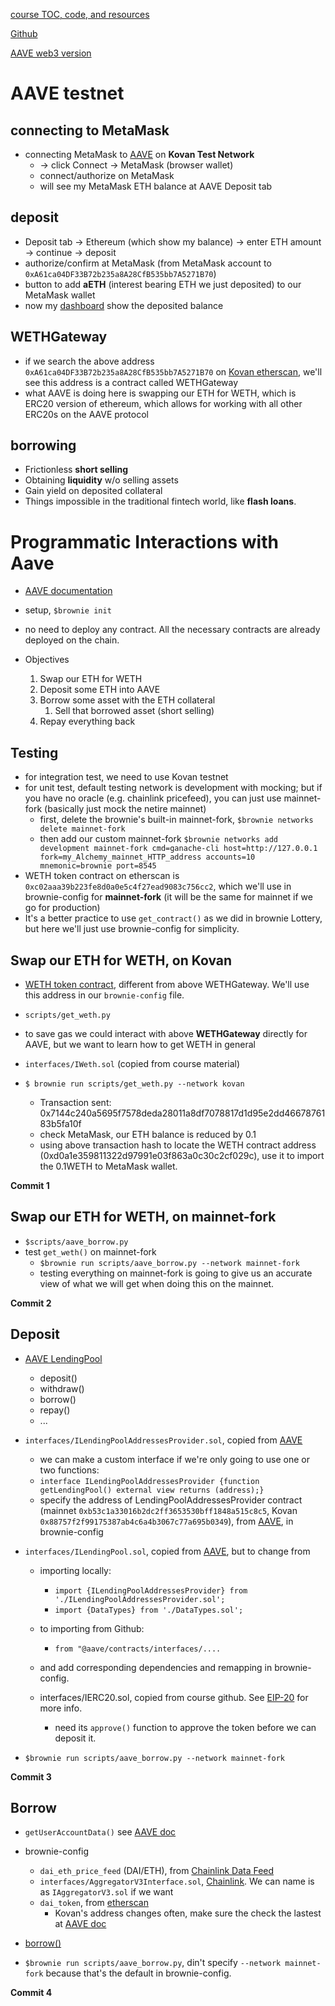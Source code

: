 [course TOC, code, and resources](https://github.com/smartcontractkit/full-blockchain-solidity-course-py/blob/main/README.md#lesson-10-defi--aave)

[Github](https://github.com/PatrickAlphaC/aave_brownie_py_freecode)

[AAVE web3 version](https://github.com/PatrickAlphaC/aave_web3_py)

# AAVE testnet

## connecting to MetaMask

- connecting MetaMask to [AAVE](https://staging.aave.com/#/deposit) on **Kovan Test Network**
  - -> click Connect -> MetaMask (browser wallet)
  - connect/authorize on MetaMask
  - will see my MetaMask ETH balance at AAVE Deposit tab

## deposit

- Deposit tab -> Ethereum (which show my balance) -> enter ETH amount -> continue -> deposit
- authorize/confirm at MetaMask (from MetaMask account to `0xA61ca04DF33B72b235a8A28CfB535bb7A5271B70`)
- button to add **aETH** (interest bearing ETH we just deposited) to our MetaMask wallet
- now my [dashboard](https://staging.aave.com/#/dashboard) show the deposited balance

## WETHGateway

- if we search the above address `0xA61ca04DF33B72b235a8A28CfB535bb7A5271B70` on [Kovan etherscan](https://kovan.etherscan.io/), we'll see this address is a contract called WETHGateway
- what AAVE is doing here is swapping our ETH for WETH, which is ERC20 version of ethereum, which allows for working with all other ERC20s on the AAVE protocol

## borrowing

- Frictionless **short selling**
- Obtaining **liquidity** w/o selling assets
- Gain yield on deposited collateral
- Things impossible in the traditional fintech world, like **flash loans**.

# Programmatic Interactions with Aave

- [AAVE documentation](https://docs.aave.com/developers/)
- setup, `$brownie init`
- no need to deploy any contract. All the necessary contracts are already deployed on the chain.

- Objectives
  1. Swap our ETH for WETH
  2. Deposit some ETH into AAVE
  3. Borrow some asset with the ETH collateral
     1. Sell that borrowed asset (short selling)
  4. Repay everything back

## Testing

- for integration test, we need to use Kovan testnet
- for unit test, default testing network is development with mocking; but if you have no oracle (e.g. chainlink pricefeed), you can just use mainnet-fork (basically just mock the netire mainnet)
  - first, delete the brownie's built-in mainnet-fork, `$brownie networks delete mainnet-fork`
  - then add our custom mainnet-fork `$brownie networks add development mainnet-fork cmd=ganache-cli host=http://127.0.0.1 fork=my_Alchemy_mainnet_HTTP_address accounts=10 mnemonic=brownie port=8545`
- WETH token contract on etherscan is `0xc02aaa39b223fe8d0a0e5c4f27ead9083c756cc2`, which we'll use in brownie-config for **mainnet-fork** (it will be the same for mainnet if we go for production)
- It's a better practice to use `get_contract()` as we did in brownie Lottery, but here we'll just use brownie-config for simplicity.

## Swap our ETH for WETH, on Kovan

- [WETH token contract](https://kovan.etherscan.io/address/0xd0a1e359811322d97991e03f863a0c30c2cf029c#code), different from above WETHGateway. We'll use this address in our `brownie-config` file.

- `scripts/get_weth.py`
- to save gas we could interact with above **WETHGateway** directly for AAVE, but we want to learn how to get WETH in general
- `interfaces/IWeth.sol` (copied from course material)

- `$ brownie run scripts/get_weth.py --network kovan`
  - Transaction sent: 0x7144c240a5695f7578deda28011a8df7078817d1d95e2dd4667876183b5fa10f
  - check MetaMask, our ETH balance is reduced by 0.1
  - using above transaction hash to locate the WETH contract address (0xd0a1e359811322d97991e03f863a0c30c2cf029c), use it to import the 0.1WETH to MetaMask wallet.

**Commit 1**

## Swap our ETH for WETH, on mainnet-fork

- `$scripts/aave_borrow.py`
- test `get_weth()` on mainnet-fork
  - `$brownie run scripts/aave_borrow.py --network mainnet-fork`
  - testing everything on mainnet-fork is going to give us an accurate view of what we will get when doing this on the mainnet.

**Commit 2**

## Deposit

- [AAVE LendingPool](https://docs.aave.com/developers/the-core-protocol/lendingpool)

  - deposit()
  - withdraw()
  - borrow()
  - repay()
  - ...

- `interfaces/ILendingPoolAddressesProvider.sol`, copied from [AAVE](https://docs.aave.com/developers/the-core-protocol/addresses-provider/ilendingpooladdressesprovider)

  - we can make a custom interface if we're only going to use one or two functions:
  - `interface ILendingPoolAddressesProvider {function getLendingPool() external view returns (address);}`
  - specify the address of LendingPoolAddressesProvider contract (mainnet `0xb53c1a33016b2dc2ff3653530bff1848a515c8c5`, Kovan `0x88757f2f99175387ab4c6a4b3067c77a695b0349`), from [AAVE](https://docs.aave.com/developers/deployed-contracts/deployed-contracts), in brownie-config

- `interfaces/ILendingPool.sol`, copied from [AAVE](https://docs.aave.com/developers/the-core-protocol/lendingpool/ilendingpool), but to change from

  - importing locally:
    - `import {ILendingPoolAddressesProvider} from './ILendingPoolAddressesProvider.sol';`
    - `import {DataTypes} from './DataTypes.sol';`
  - to importing from Github:
    - `from "@aave/contracts/interfaces/....`
  - and add corresponding dependencies and remapping in brownie-config.

  - interfaces/IERC20.sol, copied from course github. See [EIP-20](https://eips.ethereum.org/EIPS/eip-20) for more info.
    - need its `approve()` function to approve the token before we can deposit it.

- `$brownie run scripts/aave_borrow.py --network mainnet-fork`

**Commit 3**

## Borrow

- `getUserAccountData()` see [AAVE doc](https://docs.aave.com/developers/the-core-protocol/lendingpool#getuseraccountdata)
- brownie-config

  - `dai_eth_price_feed` (DAI/ETH), from [Chainlink Data Feed](https://docs.chain.link/docs/ethereum-addresses/)
  - `interfaces/AggregatorV3Interface.sol`, [Chainlink](https://github.com/smartcontractkit/chainlink/blob/develop/contracts/src/v0.6/interfaces/AggregatorV3Interface.sol). We can name is as `IAggregatorV3.sol` if we want
  - `dai_token`, from [etherscan](https://etherscan.io/token/0x6b175474e89094c44da98b954eedeac495271d0f)
    - Kovan's address changes often, make sure the check the lastest at [AAVE doc](https://aave.github.io/aave-addresses/kovan.json)

- [borrow()](https://docs.aave.com/developers/the-core-protocol/lendingpool#borrow)

- `$brownie run scripts/aave_borrow.py`, din't specify `--network mainnet-fork` because that's the default in brownie-config.

**Commit 4**
